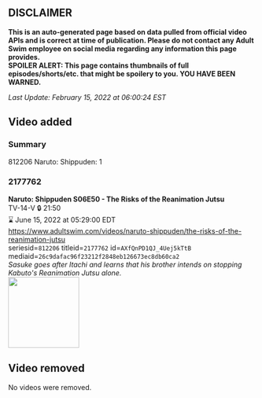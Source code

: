 ## DISCLAIMER
**This is an auto-generated page based on data pulled from official video APIs and is correct at time of publication. Please do not contact any Adult Swim employee on social media regarding any information this page provides.**  
**SPOILER ALERT: This page contains thumbnails of full episodes/shorts/etc. that might be spoilery to you. YOU HAVE BEEN WARNED.**  

_Last Update: February 15, 2022 at 06:00:24 EST_
## Video added
### Summary
812206 Naruto: Shippuden: 1  
### 2177762
**Naruto: Shippuden S06E50 - The Risks of the Reanimation Jutsu**  
TV-14-V 🔒 21:50  
⌛ June 15, 2022 at 05:29:00 EDT  
https://www.adultswim.com/videos/naruto-shippuden/the-risks-of-the-reanimation-jutsu  
seriesid=`812206` titleid=`2177762` id=`AXfQnPD1QJ_4Uej5kTtB` mediaid=`26c9dafac96f23212f2848eb126673ec8db60ca2`  
_Sasuke goes after Itachi and learns that his brother intends on stopping Kabuto's Reanimation Jutsu alone._  
<a href="https://media.cdn.adultswim.com/uploads/20210223/thumbnails/2_212231537571-NarutoShippuden_333_RisksOfReanimation.jpg"><img src="https://media.cdn.adultswim.com/uploads/20210223/thumbnails/2_212231537571-NarutoShippuden_333_RisksOfReanimation.jpg" height="144px" /></a>
## Video removed
No videos were removed.  

